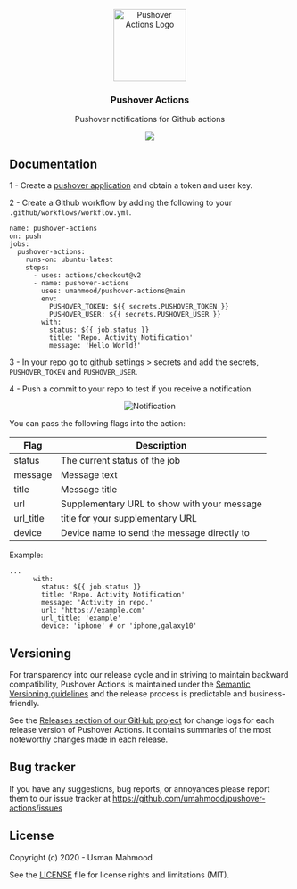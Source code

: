 <p align="center">
    <img alt="Pushover Actions Logo" src="https://raw.githubusercontent.com/umahmood/pushover-actions/main/assets/images/logo.jpg" height="130" />
    <h3 align="center">Pushover Actions</h3>
    <p align="center">Pushover notifications for Github actions</p>
    <p align="center">
    <a href="https://github.com/Clivern/pushover-actions/blob/main/LICENSE"><img src="https://img.shields.io/badge/License-MIT-blue.svg"></a>
    </p>
</p>

## Documentation
1 - Create a [pushover application](https://pushover.net/) and obtain a token and user key.

2 - Create a Github workflow by adding the following to your `.github/workflows/workflow.yml`.
```
name: pushover-actions
on: push
jobs:
  pushover-actions:
    runs-on: ubuntu-latest
    steps:
      - uses: actions/checkout@v2 
      - name: pushover-actions
        uses: umahmood/pushover-actions@main
        env:
          PUSHOVER_TOKEN: ${{ secrets.PUSHOVER_TOKEN }}
          PUSHOVER_USER: ${{ secrets.PUSHOVER_USER }}
        with:
          status: ${{ job.status }}
          title: 'Repo. Activity Notification'
          message: 'Hello World!'
```
3 - In your repo go to github settings > secrets and add the secrets,  `PUSHOVER_TOKEN` and `PUSHOVER_USER`.

4 - Push a commit to your repo to test if you receive a notification. 

<p align="center">
<img alt="Notification" src="https://raw.githubusercontent.com/umahmood/pushover-actions/main/assets/images/notification.jpg" />
</p>

You can pass the following flags into the action:

| Flag | Description |
| ---- | ----------- |
| status | The current status of the job |
| message | Message text |
| title | Message title |
| url | Supplementary URL to show with your message |
| url_title | title for your supplementary URL |
| device | Device name to send the message directly to |

Example: 
```
...
      with:
        status: ${{ job.status }}
        title: 'Repo. Activity Notification'
        message: 'Activity in repo.'
        url: 'https://example.com'
        url_title: 'example'
        device: 'iphone' # or 'iphone,galaxy10'
```

## Versioning

For transparency into our release cycle and in striving to maintain backward compatibility, Pushover Actions is maintained under the [Semantic Versioning guidelines](https://semver.org/) and the release process is predictable and business-friendly.

See the [Releases section of our GitHub project](https://github.com/umahmood/pushover-actions/releases) for change logs for each release version of Pushover Actions. It contains summaries of the most noteworthy changes made in each release.

## Bug tracker

If you have any suggestions, bug reports, or annoyances please report them to our issue tracker at https://github.com/umahmood/pushover-actions/issues

## License

Copyright (c) 2020 - Usman Mahmood

See the [LICENSE](LICENSE.md) file for license rights and limitations (MIT).
